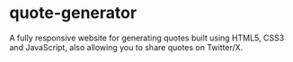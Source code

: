# quote-generator
 A fully responsive website for generating quotes built using HTML5, CSS3 and JavaScript, also allowing you to share quotes on Twitter/X.
